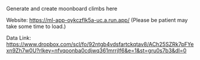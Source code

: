 Generate and create moonboard climbs here

Website: https://ml-app-oykczflk5a-uc.a.run.app/ (Please be patient may take some time to load.)

Data Link: https://www.dropbox.com/scl/fo/92ntgb4vdsfartckqtav8/ACh25SZRk7pFYexn9Zh7w0U?rlkey=nfvqoonba0cdjwq361mrrjlf6&e=1&st=gru0s7b3&dl=0
